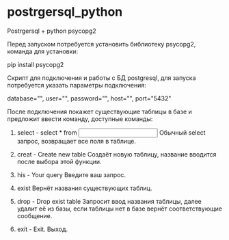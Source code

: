 # postrgersql_python

Postrgersql + python psycopg2

Перед запуском потребуется установить библиотеку psycopg2, команда для установки:

pip install psycopg2

Скрипт для подключения и работы с БД postgresql, для запуска потребуется указать параметры подключения:

database="", 
user="", 
password="", 
host="", 
port="5432"

После подключения покажет существующие таблицы в базе и предложит ввести команду, доступные команды:

1) select - select * from <Input table name>
Обычный select запрос, возвращает все поля в таблице.  

2) creat - Create new table
Создаёт новую таблицу, название вводится после выбора этой функции.

3) his - Your query
Введите ваш запрос.

4) exist 
Вернёт названия существующих таблиц.

5) drop - Drop exist table
Запросит ввод названия таблицы, далее удалит её из базы, если таблицы нет в базе вернёт соответствующие сообщение.

5) exit - Exit.
Выход.
